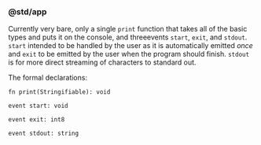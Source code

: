 ### @std/app

Currently very bare, only a single `print` function that takes all of the basic types and puts it on the console, and threeevents `start`, `exit`, and `stdout`. `start` intended to be handled by the user as it is automatically emitted *once* and `exit` to be emitted by the user when the program should finish. `stdout` is for more direct streaming of characters to standard out.

The formal declarations:

`fn print(Stringifiable): void`

`event start: void`

`event exit: int8`

`event stdout: string`

